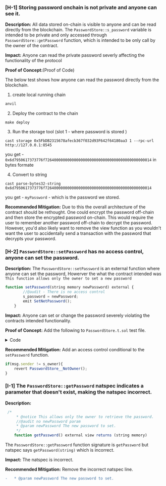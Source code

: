 ### [H-1] Storing password onchain is not private and anyone can see it.

**Description:** All data stored on-chain is visible to anyone and can be read directly from the blockchain. The `PasswordStore::s_password` variable is intended to be private and only accessed through `PasswordStore::getPassword` function, which is intended to be only call by the owner of the contract.

**Impact:** Anyone can read the private password severly affecting the functionality of the protocol 

**Proof of Concept:**(Proof of Code)

The below test shows how anyone can read the password directly from the blockchain.

1. create local running chain 
```bash
anvil
```

2. Deploy the contract to the chain 
```
make deploy
```

3. Run the storage tool (slot 1 - where password is stored )

```
cast storage 0x5FbDB2315678afecb367f032d93F642f64180aa3 1 --rpc-url http://127.0.0.1:8545
```
you get - `0x6d7950617373776f726400000000000000000000000000000000000000000014` in bytes formate 

4. Convert to string 
```
cast parse-bytes32-string 0x6d7950617373776f726400000000000000000000000000000000000000000014
```
you get - `myPassword` - which is the password we stored.


**Recommended Mitigation:** Due to this the overall architecture of the contract should be rethought. One could encrypt the password off-chain and then store the encrypted password on-chain. This would require the user to remember another password off-chain to decrypt the password. However, you'd also likely want to remove the view function as you wouldn't want the user to accidentally send a transaction with the password that decrypts your password.


### [H-2] `PasswordStore::setPassword` has no access control, anyone can set the password.

**Description:** The `PasswordStore::setPassword` is an external function where anyone can set the password, Howerver the what the contract intended was `This function allows only the owner to set a new password`

```javascript
function setPassword(string memory newPassword) external {
        //@audit - There is no access control
        s_password = newPassword;
        emit SetNetPassword();
    }
```

**Impact:** Anyone can set or change the password severely violating the contracts intended functionality.

**Proof of Concept:** Add the following to `PasswordStore.t.sol` test file.

<details>
<summary>Code</summary>

```javascript
function test_anyone_can_set_password(address rand_address) public {
        vm.assume(rand_address != owner);
        vm.startPrank(rand_address);
        string memory password_set = "My_Password";
        passwordStore.setPassword(password_set);

        vm.startPrank(owner);
        string memory actual_password = passwordStore.getPassword();
        assertEq(password_set, actual_password);
    }
```
</details>


**Recommended Mitigation:** Add an access control conditional to the `setPassword` function.

```javascript
if(msg.sender != s_owner){
    revert PasswordStore__NotOwner();
}
```

### [I-1] The `PasswordStore::getPassword` natspec indicates a parameter that doesn't exist, making the natspec incorrect.

**Description:** 
```javascript
 /*
     * @notice This allows only the owner to retrieve the password.
     //@audit no newPassword param
     * @param newPassword The new password to set.
     */
    function getPassword() external view returns (string memory)
```
The `PasswordStore::getPassword` function signature is `getPassword` but natspec says `getPassword(string)` which is incorrect.

**Impact:** The natspec is incorrect.

**Recommended Mitigation:** Remove the incorrect natspec line.

```diff
-   * @param newPassword The new password to set.
```